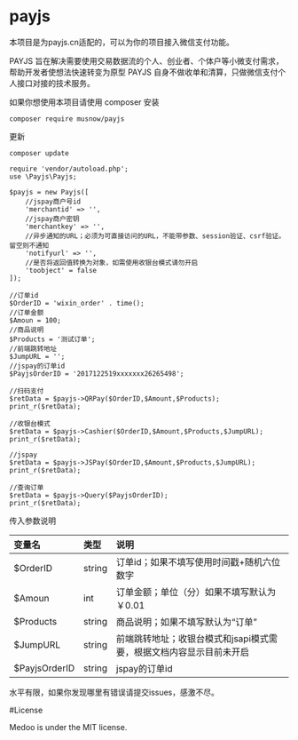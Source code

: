 # payjs
本项目是为payjs.cn适配的，可以为你的项目接入微信支付功能。

PAYJS 旨在解决需要使用交易数据流的个人、创业者、个体户等小微支付需求，帮助开发者使想法快速转变为原型
PAYJS 自身不做收单和清算，只做微信支付个人接口对接的技术服务。


如果你想使用本项目请使用 composer 安装

```$xslt
composer require musnow/payjs
```

更新

```$xslt
composer update
```

```$xslt
require 'vendor/autoload.php';
use \Payjs\Payjs;

$payjs = new Payjs([
    //jspay商户号id
    'merchantid' => '',
    //jspay商户密钥
    'merchantkey' => '',
    //异步通知的URL；必须为可直接访问的URL，不能带参数、session验证、csrf验证。留空则不通知
    'notifyurl' => '',
    //是否将返回值转换为对象，如需使用收银台模式请勿开启
    'toobject' = false
]);

//订单id
$OrderID = 'wixin_order' . time();
//订单金额
$Amoun = 100;
//商品说明
$Products = '测试订单';
//前端跳转地址
$JumpURL = '';
//jspay的订单id
$PayjsOrderID = '2017122519xxxxxxx26265498';

//扫码支付
$retData = $payjs->QRPay($OrderID,$Amount,$Products);
print_r($retData);

//收银台模式
$retData = $payjs->Cashier($OrderID,$Amount,$Products,$JumpURL);
print_r($retData);

//jspay
$retData = $payjs->JSPay($OrderID,$Amount,$Products,$JumpURL);
print_r($retData);

//查询订单
$retData = $payjs->Query($PayjsOrderID);
print_r($retData);
```

传入参数说明

| 变量名 | 类型 | 说明 |
| :------ |:------| :-----------|
| $OrderID | string | 订单id；如果不填写使用时间戳+随机六位数字 |
| $Amoun | int | 订单金额；单位（分）如果不填写默认为￥0.01 |
| $Products | string | 商品说明；如果不填写默认为“订单” |
| $JumpURL  | string | 前端跳转地址；收银台模式和jsapi模式需要，根据文档内容显示目前未开启 |
| $PayjsOrderID | string | jspay的订单id |

水平有限，如果你发现哪里有错误请提交issues，感激不尽。

#License  

Medoo is under the MIT license.
